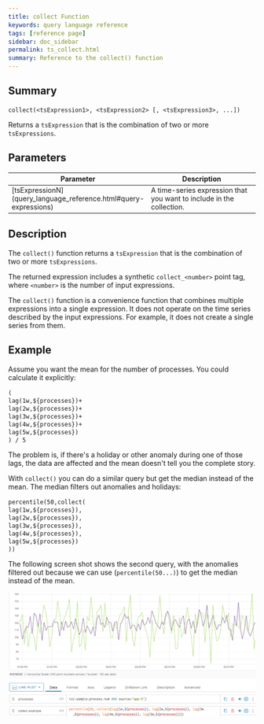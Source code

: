```yaml
---
title: collect Function
keywords: query language reference
tags: [reference page]
sidebar: doc_sidebar
permalink: ts_collect.html
summary: Reference to the collect() function
---
```

## Summary
```
collect(<tsExpression1>, <tsExpression2> [, <tsExpression3>, ...])
```
Returns a `tsExpression` that is the combination of two or more `tsExpressions`.

## Parameters
<table style="width: 100%;">
<tbody>
<thead>
<tr><th width="20%">Parameter</th><th width="80%">Description</th></tr>
</thead>
<tr>
<td markdown="span"> [tsExpressionN](query_language_reference.html#query-expressions)</td>
<td>A time-series expression that you want to include in the collection.  </td></tr>
</tbody>
</table>


## Description

The `collect()` function returns a `tsExpression` that is the combination of two or more `tsExpressions`.

The returned expression includes a synthetic `collect_<number>` point tag, where `<number>` is the number of input expressions.

The `collect()` function is a convenience function that combines multiple expressions into a single expression. It does not operate on the time series described by the input expressions. For example, it does not create a single series from them.


## Example

Assume you want the mean for the number of processes. You could calculate it explicitly:

```
(
lag(1w,${processes})+
lag(2w,${processes})+
lag(3w,${processes})+
lag(4w,${processes})+
lag(5w,${processes})
) / 5
```

The problem is, if there's a holiday or other anomaly during one of those lags, the data are affected and the mean doesn't tell you the complete story.

With `collect()` you can do a similar query but get the median instead of the mean. The median filters out anomalies and holidays:

```
percentile(50,collect(
lag(1w,${processes}),
lag(2w,${processes}),
lag(3w,${processes}),
lag(4w,${processes}),
lag(5w,${processes})
))
```

The following screen shot shows the second query, with the anomalies filtered out because we can use (`percentile(50...)`) to get the median instead of the mean.

![ts collect](images/ts_collect.png)
